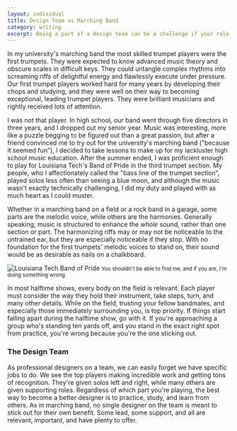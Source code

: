 ```yaml
---
layout: individual
title: Design Team as Marching Band
category: writing
excerpt: Being a part of a design team can be a challenge if your role has been forgotten. Just as in marching band, there are some parts that play the melody and some parts that play the harmonies.
---
```


In my university's marching band the most skilled trumpet players were the first trumpets. They were expected to know advanced music theory and obscure scales in difficult keys. They could untangle complex rhythms into screaming riffs of delightful energy and flawlessly execute under pressure. Our first trumpet players worked hard for many years by developing their chops and studying, and they were well on their way to becoming exceptional, leading trumpet players. They were brilliant musicians and rightly received lots of attention.

I was not that player. In high school, our band went through five directors in three years, and I dropped out my senior year. Music was interesting, more like a puzzle begging to be figured out than a great passion, but after a friend convinced me to try out for the university's marching band ("because it seemed fun"), I decided to take lessons to make up for my lackluster high school music education. After the summer ended, I was proficient enough to play for Louisiana Tech's Band of Pride in the third trumpet section. My people, who I affectionately called the "bass line of the trumpet section", played solos less often than seeing a blue moon, and although the music wasn't exactly technically challenging, I did my duty and played with as much heart as I could muster.

Whether in a marching band on a field or a rock band in a garage, some parts are the melodic voice, while others are the harmonies. Generally speaking, music is structured to enhance the *whole* sound, rather than one section or part. The harmonizing riffs may or may not be noticeable to the untrained ear, but they are especially noticeable if they stop. With no foundation for the first trumpets' melodic voices to stand on, their sound would be as desirable as nails on a chalkboard.

<img src="{{site.url}}/assets/img/in-writings/marching-band.jpg" alt="Louisiana Tech Band of Pride" />
<small>You shouldn't be able to find me, and if you are, I'm doing something wrong.</small>

In most halftime shows, every body on the field is relevant. Each player must consider the way they hold their instrument, take steps, turn, and many other details. While on the field, trusting your fellow bandmates, and especially those immediately surrounding you, is top priority. If things start falling apart during the halftime show, go with it. If you're approaching a group who's standing ten yards off, and you stand in the exact right spot from practice, you're wrong because you're the one sticking out.

### The Design Team

As professional designers on a team, we can easily forget we have specific jobs to do. We see the top players making incredible work and getting tons of recognition. They're given solos left and right, while many others are given supporting roles. Regardless of which part you're playing, the best way to become a better designer is to practice, study, and learn from others. As in marching band, no single designer on the team is meant to stick out for their own benefit. Some lead, some support, and all are relevant, important, and have plenty to offer.



